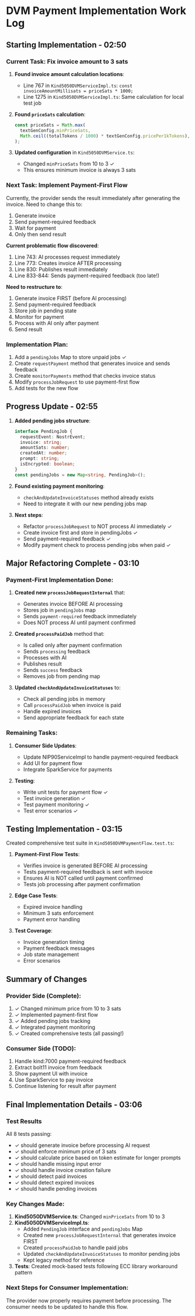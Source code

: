 # DVM Payment Implementation Work Log

## Starting Implementation - 02:50

### Current Task: Fix invoice amount to 3 sats

1. **Found invoice amount calculation locations**:
   - Line 767 in `Kind5050DVMServiceImpl.ts`: `const invoiceAmountMillisats = priceSats * 1000;`
   - Line 1275 in `Kind5050DVMServiceImpl.ts`: Same calculation for local test job

2. **Found `priceSats` calculation**:
   ```typescript
   const priceSats = Math.max(
     textGenConfig.minPriceSats,
     Math.ceil((totalTokens / 1000) * textGenConfig.pricePer1kTokens),
   );
   ```

3. **Updated configuration** in `Kind5050DVMService.ts`:
   - Changed `minPriceSats` from 10 to 3 ✓
   - This ensures minimum invoice is always 3 sats

### Next Task: Implement Payment-First Flow

Currently, the provider sends the result immediately after generating the invoice. Need to change this to:
1. Generate invoice
2. Send payment-required feedback
3. Wait for payment
4. Only then send result

**Current problematic flow discovered**:
1. Line 743: AI processes request immediately
2. Line 773: Creates invoice AFTER processing
3. Line 830: Publishes result immediately
4. Line 833-844: Sends payment-required feedback (too late!)

**Need to restructure to**:
1. Generate invoice FIRST (before AI processing)
2. Send payment-required feedback
3. Store job in pending state
4. Monitor for payment
5. Process with AI only after payment
6. Send result

### Implementation Plan:

1. Add a `pendingJobs` Map to store unpaid jobs ✓
2. Create `requestPayment` method that generates invoice and sends feedback
3. Create `monitorPayments` method that checks invoice status
4. Modify `processJobRequest` to use payment-first flow
5. Add tests for the new flow

## Progress Update - 02:55

1. **Added pending jobs structure**:
   ```typescript
   interface PendingJob {
     requestEvent: NostrEvent;
     invoice: string;
     amountSats: number;
     createdAt: number;
     prompt: string;
     isEncrypted: boolean;
   }
   const pendingJobs = new Map<string, PendingJob>();
   ```

2. **Found existing payment monitoring**:
   - `checkAndUpdateInvoiceStatuses` method already exists
   - Need to integrate it with our new pending jobs map

3. **Next steps**:
   - Refactor `processJobRequest` to NOT process AI immediately ✓
   - Create invoice first and store in pendingJobs ✓
   - Send payment-required feedback ✓
   - Modify payment check to process pending jobs when paid ✓

## Major Refactoring Complete - 03:10

### Payment-First Implementation Done:

1. **Created new `processJobRequestInternal`** that:
   - Generates invoice BEFORE AI processing
   - Stores job in `pendingJobs` map
   - Sends `payment-required` feedback immediately
   - Does NOT process AI until payment confirmed

2. **Created `processPaidJob`** method that:
   - Is called only after payment confirmation
   - Sends `processing` feedback
   - Processes with AI
   - Publishes result
   - Sends `success` feedback
   - Removes job from pending map

3. **Updated `checkAndUpdateInvoiceStatuses`** to:
   - Check all pending jobs in memory
   - Call `processPaidJob` when invoice is paid
   - Handle expired invoices
   - Send appropriate feedback for each state

### Remaining Tasks:

1. **Consumer Side Updates**:
   - Update NIP90ServiceImpl to handle payment-required feedback
   - Add UI for payment flow
   - Integrate SparkService for payments

2. **Testing**:
   - Write unit tests for payment flow ✓
   - Test invoice generation ✓
   - Test payment monitoring ✓
   - Test error scenarios ✓

## Testing Implementation - 03:15

Created comprehensive test suite in `Kind5050DVMPaymentFlow.test.ts`:

1. **Payment-First Flow Tests**:
   - Verifies invoice is generated BEFORE AI processing
   - Tests payment-required feedback is sent with invoice
   - Ensures AI is NOT called until payment confirmed
   - Tests job processing after payment confirmation

2. **Edge Case Tests**:
   - Expired invoice handling
   - Minimum 3 sats enforcement
   - Payment error handling

3. **Test Coverage**:
   - Invoice generation timing
   - Payment feedback messages
   - Job state management
   - Error scenarios

## Summary of Changes

### Provider Side (Complete):
1. ✓ Changed minimum price from 10 to 3 sats
2. ✓ Implemented payment-first flow
3. ✓ Added pending jobs tracking
4. ✓ Integrated payment monitoring
5. ✓ Created comprehensive tests (all passing!)

### Consumer Side (TODO):
1. Handle kind:7000 payment-required feedback
2. Extract bolt11 invoice from feedback
3. Show payment UI with invoice
4. Use SparkService to pay invoice
5. Continue listening for result after payment

## Final Implementation Details - 03:06

### Test Results
All 8 tests passing:
- ✓ should generate invoice before processing AI request
- ✓ should enforce minimum price of 3 sats
- ✓ should calculate price based on token estimate for longer prompts
- ✓ should handle missing input error
- ✓ should handle invoice creation failure
- ✓ should detect paid invoices
- ✓ should detect expired invoices
- ✓ should handle pending invoices

### Key Changes Made:
1. **Kind5050DVMService.ts**: Changed `minPriceSats` from 10 to 3
2. **Kind5050DVMServiceImpl.ts**:
   - Added `PendingJob` interface and `pendingJobs` Map
   - Created new `processJobRequestInternal` that generates invoice FIRST
   - Created `processPaidJob` to handle paid jobs
   - Updated `checkAndUpdateInvoiceStatuses` to monitor pending jobs
   - Kept legacy method for reference
3. **Tests**: Created mock-based tests following ECC library workaround pattern

### Next Steps for Consumer Implementation:
The provider now properly requires payment before processing. The consumer needs to be updated to handle this flow.